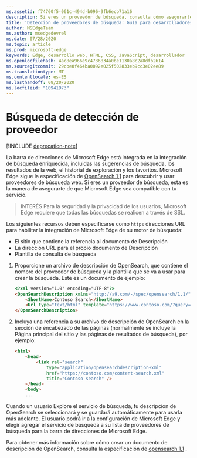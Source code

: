 ```yaml
---
ms.assetid: f74760f5-061c-494d-b096-9fb6ecb71a16
description: Si eres un proveedor de búsqueda, consulta cómo asegurarte de que Microsoft Edge sea compatible con tu servicio.
title: 'Detección de proveedores de búsqueda: Guía para desarrolladores'
author: MSEdgeTeam
ms.author: msedgedevrel
ms.date: 07/28/2020
ms.topic: article
ms.prod: microsoft-edge
keywords: Edge, desarrollo web, HTML, CSS, JavaScript, desarrollador
ms.openlocfilehash: 4ac8ea966e9c4736834a0be1130a8c2a8dfb2614
ms.sourcegitcommit: 29cbe0f464ba0092e025f502833eb9cc3e02ee89
ms.translationtype: MT
ms.contentlocale: es-ES
ms.lasthandoff: 08/20/2020
ms.locfileid: "10941973"
---
```

# Búsqueda de detección de proveedor  

[!INCLUDE [deprecation-note](../../includes/legacy-edge-note.md)]  

La barra de direcciones de Microsoft Edge está integrada en la integración de búsqueda enriquecida, incluidas las sugerencias de búsqueda, los resultados de la web, el historial de exploración y los favoritos.  Microsoft Edge sigue la especificación de [OpenSearch 1,1](https://github.com/dewitt/opensearch/blob/master/opensearch-1-1-draft-6.md) para descubrir y usar proveedores de búsqueda web.  Si eres un proveedor de búsqueda, esta es la manera de asegurarte de que Microsoft Edge sea compatible con tu servicio.  

> INTERÉS Para la seguridad y la privacidad de los usuarios, Microsoft Edge requiere que todas las búsquedas se realicen a través de SSL.  

Los siguientes recursos deben especificarse como `https` direcciones URL para habilitar la integración de Microsoft Edge de su motor de búsqueda:  

*   El sitio que contiene la referencia al documento de Descripción  
*   La dirección URL para el propio documento de Descripción  
*   Plantilla de consulta de búsqueda  

1.  Proporcione un archivo de descripción de OpenSearch, que contiene el nombre del proveedor de búsqueda y la plantilla que se va a usar para crear la búsqueda.  Este es un documento de ejemplo:  
    
    ```html
    <?xml version="1.0" encoding="UTF-8"?> 
    <OpenSearchDescription xmlns="http://a9.com/-/spec/opensearch/1.1/">
        <ShortName>Contoso Search</ShortName>
        <Url type="text/html" template="https://www.contoso.com/?query={searchTerms}"/> 
    </OpenSearchDescription>
    ```  
    
1.  Incluya una referencia a su archivo de descripción de OpenSearch en la sección de encabezado de las páginas (normalmente se incluye la Página principal del sitio y las páginas de resultados de búsqueda), por ejemplo:  
    
    ```html
    <html>
        <head>
            <link rel="search" 
                type="application/opensearchdescription+xml"  
                href="https://contoso.com/content-search.xml" 
                title="Contoso search" /> 
        </head> 
        <body> 
        ...
    ```  
    
Cuando un usuario Explore el servicio de búsqueda, tu descripción de OpenSearch se seleccionará y se guardará automáticamente para usarla más adelante.  El usuario podrá ir a la configuración de Microsoft Edge y elegir agregar el servicio de búsqueda a su lista de proveedores de búsqueda para la barra de direcciones de Microsoft Edge.  

Para obtener más información sobre cómo crear un documento de descripción de OpenSearch, consulta la especificación de [opensearch 1,1](https://github.com/dewitt/opensearch/blob/master/opensearch-1-1-draft-6.md) .  
